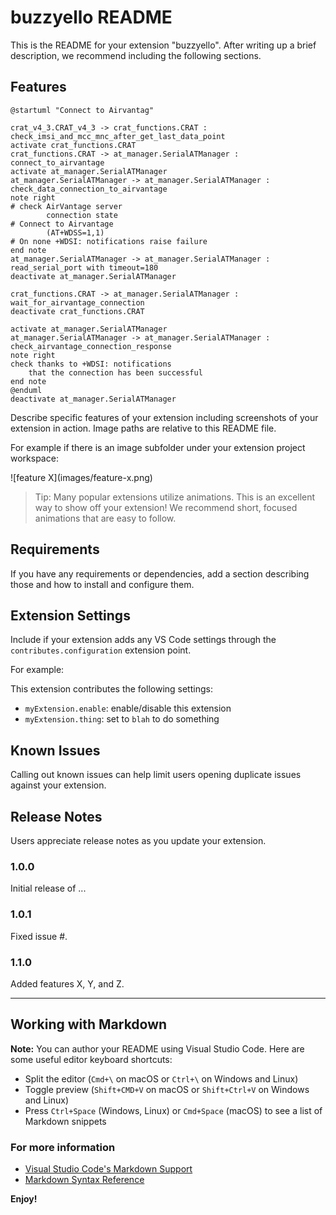 # buzzyello README

This is the README for your extension "buzzyello". After writing up a brief description, we recommend including the following sections.

## Features

```plantuml
@startuml "Connect to Airvantag"

crat_v4_3.CRAT_v4_3 -> crat_functions.CRAT : check_imsi_and_mcc_mnc_after_get_last_data_point
activate crat_functions.CRAT
crat_functions.CRAT -> at_manager.SerialATManager : connect_to_airvantage
activate at_manager.SerialATManager
at_manager.SerialATManager -> at_manager.SerialATManager : check_data_connection_to_airvantage
note right
# check AirVantage server
        connection state
# Connect to Airvantage
        (AT+WDSS=1,1)
# On none +WDSI: notifications raise failure
end note
at_manager.SerialATManager -> at_manager.SerialATManager : read_serial_port with timeout=180
deactivate at_manager.SerialATManager

crat_functions.CRAT -> at_manager.SerialATManager : wait_for_airvantage_connection
deactivate crat_functions.CRAT

activate at_manager.SerialATManager
at_manager.SerialATManager -> at_manager.SerialATManager : check_airvantage_connection_response
note right
check thanks to +WDSI: notifications
    that the connection has been successful
end note
@enduml
deactivate at_manager.SerialATManager
```

Describe specific features of your extension including screenshots of your extension in action. Image paths are relative to this README file.

For example if there is an image subfolder under your extension project workspace:

\!\[feature X\]\(images/feature-x.png\)

> Tip: Many popular extensions utilize animations. This is an excellent way to show off your extension! We recommend short, focused animations that are easy to follow.

## Requirements

If you have any requirements or dependencies, add a section describing those and how to install and configure them.

## Extension Settings

Include if your extension adds any VS Code settings through the `contributes.configuration` extension point.

For example:

This extension contributes the following settings:

* `myExtension.enable`: enable/disable this extension
* `myExtension.thing`: set to `blah` to do something

## Known Issues

Calling out known issues can help limit users opening duplicate issues against your extension.

## Release Notes

Users appreciate release notes as you update your extension.

### 1.0.0

Initial release of ...

### 1.0.1

Fixed issue #.

### 1.1.0

Added features X, Y, and Z.

-----------------------------------------------------------------------------------------------------------

## Working with Markdown

**Note:** You can author your README using Visual Studio Code.  Here are some useful editor keyboard shortcuts:

* Split the editor (`Cmd+\` on macOS or `Ctrl+\` on Windows and Linux)
* Toggle preview (`Shift+CMD+V` on macOS or `Shift+Ctrl+V` on Windows and Linux)
* Press `Ctrl+Space` (Windows, Linux) or `Cmd+Space` (macOS) to see a list of Markdown snippets

### For more information

* [Visual Studio Code's Markdown Support](http://code.visualstudio.com/docs/languages/markdown)
* [Markdown Syntax Reference](https://help.github.com/articles/markdown-basics/)

**Enjoy!**
